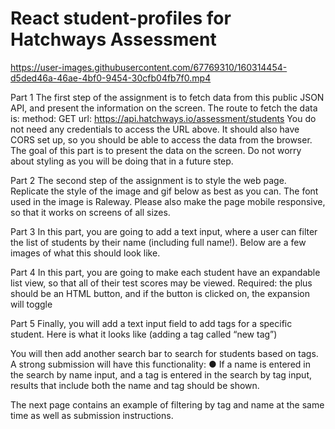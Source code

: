 # React student-profiles for Hatchways Assessment


https://user-images.githubusercontent.com/67769310/160314454-d5ded46a-46ae-4bf0-9454-30cfb04fb7f0.mp4

Part 1
The first step of the assignment is to fetch data from this public JSON API, and present
the information on the screen. The route to fetch the data is:
method: GET
url: https://api.hatchways.io/assessment/students
You do not need any credentials to access the URL above. It should also have CORS set
up, so you should be able to access the data from the browser.
The goal of this part is to present the data on the screen. Do not worry about styling as
you will be doing that in a future step.

Part 2
The second step of the assignment is to style the web page. Replicate the style of the
image and gif below as best as you can. The font used in the image is Raleway. Please
also make the page mobile responsive, so that it works on screens of all sizes.

Part 3
In this part, you are going to add a text input, where a user can filter the list of students
by their name (including full name!). Below are a few images of what this should look
like. 

Part 4
In this part, you are going to make each student have an expandable list view, so that all
of their test scores may be viewed. 
Required: the plus should be an HTML button, and if the button is clicked on, the
expansion will toggle

Part 5
Finally, you will add a text input field to add tags for a specific student. Here is what it
looks like (adding a tag called “new tag”)

You will then add another search bar to search for students based on tags. A strong
submission will have this functionality:
● If a name is entered in the search by name input, and a tag is entered in the
search by tag input, results that include both the name and tag should be shown.

The next page contains an example of filtering by tag and name at the same time as
well as submission instructions.

